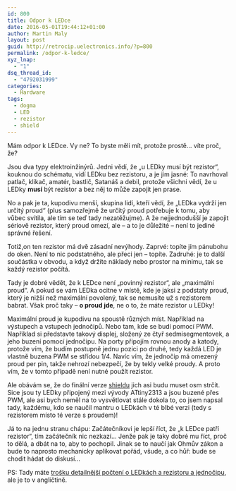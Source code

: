 ```yaml
---
id: 800
title: Odpor k LEDce
date: 2016-05-01T19:44:12+01:00
author: Martin Maly
layout: post
guid: http://retrocip.uelectronics.info/?p=800
permalink: /odpor-k-ledce/
xyz_lnap:
  - "1"
dsq_thread_id:
  - "4792031999"
categories:
  - Hardware
tags:
  - dogma
  - LED
  - rezistor
  - shield
---
```

Mám odpor k LEDce. Vy ne? To byste měli mít, protože prostě&#8230; víte proč, že?

Jsou dva typy elektroinžinýrů. Jedni vědí, že &#8222;u LEDky musí být rezistor&#8220;, kouknou do schématu, vidí LEDku bez rezistoru, a je jim jasné: To navrhoval patlač, klikač, amatér, bastlič, Satanáš a debil, protože všichni vědí, že u LEDky **musí** být rezistor a bez něj to může zapojit jen prase.

No a pak je ta, kupodivu menší, skupina lidí, kteří vědí, že &#8222;LEDka vydrží jen určitý proud&#8220; (plus samozřejmě že určitý proud potřebuje k tomu, aby vůbec svítila, ale tím se teď tady nezatěžujme). A že nejjednodušší je zapojit sériově rezistor, který proud omezí, ale &#8211; a to je důležité &#8211; není to jediné správné řešení.

Totiž,on ten rezistor má dvě zásadní nevýhody. Zaprvé: topíte jím pánubohu do oken. Není to nic podstatného, ale přeci jen &#8211; topíte. Zadruhé: je to další součástka v obvodu, a když držíte náklady nebo prostor na minimu, tak se každý rezistor počítá.

Tady je dobré vědět, že k LEDce není &#8222;povinný rezistor&#8220;, ale &#8222;maximální proud&#8220;. A pokud se vám LEDka ocitne v místě, kde je jaksi z podstaty proud, který je nižší než maximální povolený, tak se nemusíte už s rezistorem babrat. Však proč taky &#8211; **o proud jde**, ne o to, že máte rezistor u LEDky!

Maximální proud je kupodivu na spoustě různých míst. Například na výstupech a vstupech jednočipů. Nebo tam, kde se budí pomocí PWM. Například si představte takový displej, složený ze čtyř sedmisegmentovek, a jeho buzení pomocí jednočipu. Na porty připojím rovnou anody a katody, protože vím, že budím postupně jednu pozici po druhé, tedy každá LED je vlastně buzena PWM se střídou 1/4. Navíc vím, že jednočip má omezený proud per pin, takže nehrozí nebezpečí, že by tekly velké proudy. A proto vím, že v tomto případě není nutné použít rezistor.

Ale obávám se, že do finální verze [shieldu](http://retrocip.uelectronics.info/vyukovy-shield-pro-arduino-dil-druhy/) jich asi budu muset osm strčit. Sice jsou ty LEDky připojený mezi vývody ATtiny2313 a jsou buzené přes PWM, ale asi bych neměl na to vysvětlovat stále dokola to, co jsem napsal tady, každému, kdo se naučil mantru o LEDkách v té blbé verzi (tedy s rezistorem místo té verze s proudem)!

Já to na jednu stranu chápu: Začátečníkovi je lepší říct, že &#8222;k LEDce patří rezistor&#8220;, tím začátečník nic nezkazí&#8230; Jenže pak je taky dobré mu říct, proč to dělá, a dbát na to, aby to pochopil. Jinak se to naučí jak Ohmův zákon a bude to naprosto mechanicky aplikovat pořád, všude, a co hůř: bude se chodit hádat do diskusí&#8230;

PS: Tady máte [trošku detailnější počtení o LEDkách a rezistoru a jednočipu](https://tinkerlog.com/2009/04/05/driving-an-led-with-or-without-a-resistor/), ale je to v angličtině.
